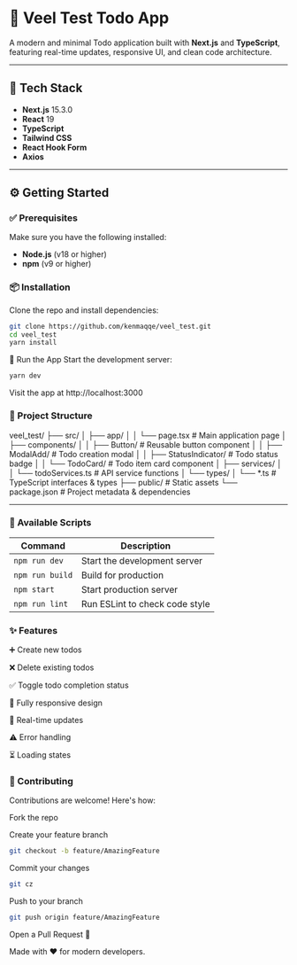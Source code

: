 # 📝 Veel Test Todo App

A modern and minimal Todo application built with **Next.js** and **TypeScript**, featuring real-time updates, responsive UI, and clean code architecture.

---

## 🚀 Tech Stack

- **Next.js** 15.3.0
- **React** 19
- **TypeScript**
- **Tailwind CSS**
- **React Hook Form**
- **Axios**

---

## ⚙️ Getting Started

### ✅ Prerequisites

Make sure you have the following installed:

- **Node.js** (v18 or higher)
- **npm** (v9 or higher)

### 📦 Installation

Clone the repo and install dependencies:

```bash
git clone https://github.com/kenmaqqe/veel_test.git
cd veel_test
yarn install
```

🧪 Run the App
Start the development server:

```bash
yarn dev
```

Visit the app at http://localhost:3000

### 📁 Project Structure

veel_test/
├── src/
│ ├── app/
│ │ └── page.tsx # Main application page
│ ├── components/
│ │ ├── Button/ # Reusable button component
│ │ ├── ModalAdd/ # Todo creation modal
│ │ ├── StatusIndicator/ # Todo status badge
│ │ └── TodoCard/ # Todo item card component
│ ├── services/
│ │ └── todoServices.ts # API service functions
│ └── types/
│ └── \*.ts # TypeScript interfaces & types
├── public/ # Static assets
└── package.json # Project metadata & dependencies

---

### 📜 Available Scripts

| Command         | Description                    |
| --------------- | ------------------------------ |
| `npm run dev`   | Start the development server   |
| `npm run build` | Build for production           |
| `npm start`     | Start production server        |
| `npm run lint`  | Run ESLint to check code style |

### ✨ Features

➕ Create new todos

❌ Delete existing todos

✅ Toggle todo completion status

📱 Fully responsive design

🔄 Real-time updates

⚠️ Error handling

⏳ Loading states

### 🤝 Contributing

Contributions are welcome! Here's how:

Fork the repo

Create your feature branch

```bash
git checkout -b feature/AmazingFeature
```

Commit your changes

```bash
git cz
```

Push to your branch

```bash
git push origin feature/AmazingFeature
```

Open a Pull Request 🙌

Made with ❤️ for modern developers.
